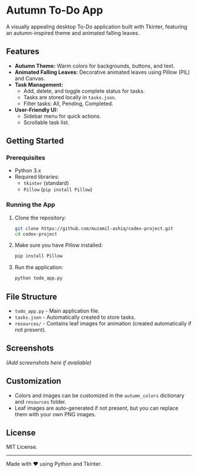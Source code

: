 # Autumn To-Do App

A visually appealing desktop To-Do application built with Tkinter, featuring an autumn-inspired theme and animated falling leaves.

## Features

- **Autumn Theme:** Warm colors for backgrounds, buttons, and text.
- **Animated Falling Leaves:** Decorative animated leaves using Pillow (PIL) and Canvas.
- **Task Management:** 
  - Add, delete, and toggle complete status for tasks.
  - Tasks are stored locally in `tasks.json`.
  - Filter tasks: All, Pending, Completed.
- **User-Friendly UI:** 
  - Sidebar menu for quick actions.
  - Scrollable task list.

## Getting Started

### Prerequisites

- Python 3.x
- Required libraries:
  - `tkinter` (standard)
  - `Pillow` (`pip install Pillow`)

### Running the App

1. Clone the repository:
    ```bash
    git clone https://github.com/muzamil-ashiq/codex-project.git
    cd codex-project
    ```
2. Make sure you have Pillow installed:
    ```bash
    pip install Pillow
    ```
3. Run the application:
    ```bash
    python todo_app.py
    ```

## File Structure

- `todo_app.py` - Main application file.
- `tasks.json` - Automatically created to store tasks.
- `resources/` - Contains leaf images for animation (created automatically if not present).

## Screenshots

*(Add screenshots here if available)*

## Customization

- Colors and images can be customized in the `autumn_colors` dictionary and `resources` folder.
- Leaf images are auto-generated if not present, but you can replace them with your own PNG images.

## License

MIT License.

---

Made with ❤️ using Python and Tkinter.
